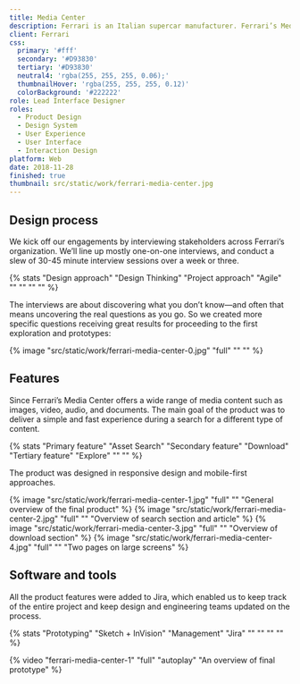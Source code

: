 ```yaml
---
title: Media Center
description: Ferrari is an Italian supercar manufacturer. Ferrari’s Media Center is a globally distributed website that focuses on the distribution of media content for journalists, writers, publishers and editors. Offers exclusive content that speaks to the Ferrari brand philosophy of originality, aspiration and inspiration. I had the honour of being able to collaborate in the restyling of the Media Center website.
client: Ferrari
css:
  primary: '#fff'
  secondary: '#D93830'
  tertiary: '#D93830'
  neutral4: 'rgba(255, 255, 255, 0.06);'
  thumbnailHover: 'rgba(255, 255, 255, 0.12)'
  colorBackground: '#222222'
role: Lead Interface Designer
roles:
  - Product Design
  - Design System
  - User Experience
  - User Interface
  - Interaction Design
platform: Web
date: 2018-11-28
finished: true
thumbnail: src/static/work/ferrari-media-center.jpg
---
```


## Design process

We kick off our engagements by interviewing stakeholders across Ferrari’s organization. We’ll line up mostly one-on-one interviews, and conduct a slew of 30-45 minute interview sessions over a week or three.

{% stats "Design approach" "Design Thinking" "Project approach" "Agile" "" "" "" "" %}

The interviews are about discovering what you don’t know—and often that means uncovering the real questions as you go. So we created more specific questions receiving great results for proceeding to the first exploration and prototypes:

{% image "src/static/work/ferrari-media-center-0.jpg" "full" "" "" %}

## Features

Since Ferrari’s Media Center offers a wide range of media content such as images, video, audio, and documents. The main goal of the product was to deliver a simple and fast experience during a search for a different type of content.

{% stats "Primary feature" "Asset Search" "Secondary feature" "Download" "Tertiary feature" "Explore" "" "" %}

The product was designed in responsive design and mobile-first approaches.

{% image "src/static/work/ferrari-media-center-1.jpg" "full" "" "General overview of the final product" %}
{% image "src/static/work/ferrari-media-center-2.jpg" "full" "" "Overview of search section and article" %}
{% image "src/static/work/ferrari-media-center-3.jpg" "full" "" "Overview of download section" %}
{% image "src/static/work/ferrari-media-center-4.jpg" "full" "" "Two pages on large screens" %}

## Software and tools

All the product features were added to Jira, which enabled us to keep track of the entire project and keep design and engineering teams updated on the process.

{% stats "Prototyping" "Sketch + InVision" "Management" "Jira" "" "" "" "" %}

{% video "ferrari-media-center-1" "full" "autoplay" "An overview of final prototype" %}